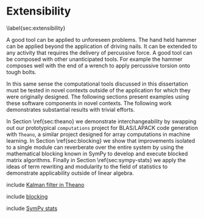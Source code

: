 
Extensibility
=============

\label{sec:extensibility}

A good tool can be applied to unforeseen problems.  The hand held hammer can be applied beyond the application of driving nails.  It can be extended to any activity that requires the delivery of percussive force.  A good tool can be composed with other unanticipated tools.  For example the hammer composes well with the end of a wrench to apply percussive torsion onto tough bolts. 

In this same sense the computational tools discussed in this dissertation must be tested in novel contexts outside of the application for which they were originally designed.  The following sections present examples using these software components in novel contexts.  The following work demonstrates substantial results with trivial efforts.

In Section \ref{sec:theano} we demonstrate interchangeability by swapping out our prototypical `computations` project for BLAS/LAPACK code generation with `Theano`, a similar project designed for array computations in machine learning.  In Section \ref{sec:blocking} we show that improvements isolated to a single module can reverberate over the entire system by using the mathematical blocking known in SymPy to develop and execute blocked matrix algorithms.  Finally in Section \ref{sec:sympy-stats} we apply the ideas of term rewriting and modularity to the field of statistics to demonstrate applicability outside of linear algebra. 

include [Kalman filter in Theano](theano.md)

include [blocking](blocking.md)

include [SymPy stats](sympy-stats.md)
